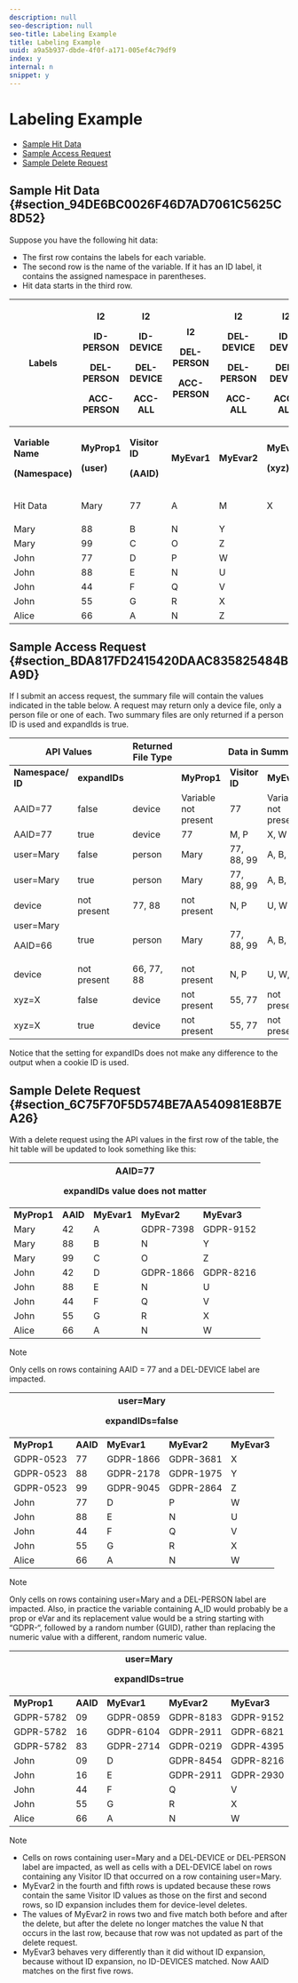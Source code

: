 ```yaml
---
description: null
seo-description: null
seo-title: Labeling Example
title: Labeling Example
uuid: a9a5b937-dbde-4f0f-a171-005ef4c79df9
index: y
internal: n
snippet: y
---
```


# Labeling Example

* [Sample Hit Data](../../admin/c-data-governance/gdpr-labeling-example.md#section_94DE6BC0026F46D7AD7061C5625C8D52) 
* [Sample Access Request](../../admin/c-data-governance/gdpr-labeling-example.md#section_BDA817FD2415420DAAC835825484BA9D) 
* [Sample Delete Request](../../admin/c-data-governance/gdpr-labeling-example.md#section_6C75F70F5D574BE7AA540981E8B7EA26)

## Sample Hit Data {#section_94DE6BC0026F46D7AD7061C5625C8D52}

Suppose you have the following hit data:

* The first row contains the labels for each variable. 
* The second row is the name of the variable. If it has an ID label, it contains the assigned namespace in parentheses. 
* Hit data starts in the third row.

<table id="table_552CB5EA31B54C119487F91AE98723C6"> 
 <thead> 
  <tr> 
   <th colname="col1" class="entry"> Labels </th> 
   <th colname="col2" class="entry"> <p>I2 </p> <p>ID-PERSON </p> <p>DEL-PERSON </p> <p>ACC-PERSON </p> </th> 
   <th colname="col3" class="entry"> <p>I2 </p> <p>ID-DEVICE </p> <p>DEL-DEVICE </p> <p>ACC-ALL </p> </th> 
   <th colname="col4" class="entry"> <p>I2 </p> <p>DEL-PERSON </p> <p>ACC-PERSON </p> <p> </p> </th> 
   <th colname="col5" class="entry"> <p>I2 </p> <p>DEL-DEVICE </p> <p>DEL-PERSON </p> <p>ACC-ALL </p> </th> 
   <th colname="col6" class="entry"> <p>I2 </p> <p>ID-DEVICE </p> <p>DEL-DEVICE </p> <p>ACC-ALL </p> </th> 
  </tr>
 </thead>
 <tbody> 
  <tr> 
   <td colname="col1"> <p><b>Variable Name</b> </p> <p><b>(Namespace)</b> </p> </td> 
   <td colname="col2"> <p><b>MyProp1</b> </p> <p><b>(user)</b> </p> </td> 
   <td colname="col3"> <p><b>Visitor ID</b> </p> <p><b>(AAID)</b> </p> </td> 
   <td colname="col4"> <p><b>MyEvar1</b> </p> </td> 
   <td colname="col5"> <p><b>MyEvar2</b> </p> </td> 
   <td colname="col6"> <p><b>MyEvar3</b> </p> <p><b>(xyz)</b> </p> </td> 
  </tr> 
  <tr> 
   <td colname="col1" morerows="7"> <p>Hit Data </p> </td> 
   <td colname="col2"> Mary </td> 
   <td colname="col3"> 77 </td> 
   <td colname="col4"> A </td> 
   <td colname="col5"> M </td> 
   <td colname="col6"> X </td> 
  </tr> 
  <tr> 
   <td colname="col2"> Mary </td> 
   <td colname="col3"> 88 </td> 
   <td colname="col4"> B </td> 
   <td colname="col5"> N </td> 
   <td colname="col6"> Y </td> 
  </tr> 
  <tr> 
   <td colname="col2"> Mary </td> 
   <td colname="col3"> 99 </td> 
   <td colname="col4"> C </td> 
   <td colname="col5"> O </td> 
   <td colname="col6"> Z </td> 
  </tr> 
  <tr> 
   <td colname="col2"> John </td> 
   <td colname="col3"> 77 </td> 
   <td colname="col4"> D </td> 
   <td colname="col5"> P </td> 
   <td colname="col6"> W </td> 
  </tr> 
  <tr> 
   <td colname="col2"> John </td> 
   <td colname="col3"> 88 </td> 
   <td colname="col4"> E </td> 
   <td colname="col5"> N </td> 
   <td colname="col6"> U </td> 
  </tr> 
  <tr> 
   <td colname="col2"> John </td> 
   <td colname="col3"> 44 </td> 
   <td colname="col4"> F </td> 
   <td colname="col5"> Q </td> 
   <td colname="col6"> V </td> 
  </tr> 
  <tr> 
   <td colname="col2"> John </td> 
   <td colname="col3"> 55 </td> 
   <td colname="col4"> G </td> 
   <td colname="col5"> R </td> 
   <td colname="col6"> X </td> 
  </tr> 
  <tr> 
   <td colname="col2"> Alice </td> 
   <td colname="col3"> 66 </td> 
   <td colname="col4"> A </td> 
   <td colname="col5"> N </td> 
   <td colname="col6"> Z </td> 
  </tr> 
 </tbody> 
</table>

## Sample Access Request {#section_BDA817FD2415420DAAC835825484BA9D}

If I submit an access request, the summary file will contain the values indicated in the table below. A request may return only a device file, only a person file or one of each. Two summary files are only returned if a person ID is used and expandIds is true. 

<table id="table_BF98326DFA3A493B980485466AE0E910"> 
 <thead> 
  <tr> 
   <th class="entry" colspan="2"> API Values </th> 
   <th colname="col3" class="entry"> Returned File Type </th> 
   <th class="entry" colspan="5"> Data in Summary Access File </th> 
  </tr>
 </thead>
 <tbody> 
  <tr> 
   <td colname="col1"><b>Namespace/ ID</b> </td> 
   <td colname="col2"><b>expandIDs</b> </td> 
   <td colname="col3"> </td> 
   <td colname="col4"><b>MyProp1</b> </td> 
   <td colname="col5"><b>Visitor ID</b> </td> 
   <td colname="col6"><b>MyEvar1</b> </td> 
   <td colname="col7"><b>MyEvar2</b> </td> 
   <td colname="col8"><b>MyEvar3</b> </td> 
  </tr> 
  <tr> 
   <td colname="col1"> AAID=77 </td> 
   <td colname="col2"> false </td> 
   <td colname="col3"> device </td> 
   <td colname="col4" morerows="1"> Variable not present </td> 
   <td colname="col5"> 77 </td> 
   <td colname="col6" morerows="1"> Variable not present </td> 
   <td colname="col7"> M, P </td> 
   <td colname="col8"> X, W </td> 
  </tr> 
  <tr> 
   <td colname="col1"> AAID=77 </td> 
   <td colname="col2"> true </td> 
   <td colname="col3"> device </td> 
   <td colname="col5"> 77 </td> 
   <td colname="col7"> M, P </td> 
   <td colname="col8"> X, W </td> 
  </tr> 
  <tr> 
   <td colname="col1"> user=Mary </td> 
   <td colname="col2"> false </td> 
   <td colname="col3"> person </td> 
   <td colname="col4"> Mary </td> 
   <td colname="col5"> 77, 88, 99 </td> 
   <td colname="col6"> A, B, C </td> 
   <td colname="col7"> M, N, O </td> 
   <td colname="col8"> X, Y, Z </td> 
  </tr> 
  <tr> 
   <td colname="col1" morerows="1"> user=Mary </td> 
   <td colname="col2" morerows="1"> true </td> 
   <td colname="col3"> person </td> 
   <td colname="col4"> Mary </td> 
   <td colname="col5"> 77, 88, 99 </td> 
   <td colname="col6"> A, B, C </td> 
   <td colname="col7"> M, N, O </td> 
   <td colname="col8"> X, Y, Z </td> 
  </tr> 
  <tr> 
   <td colname="col3"> device </td> 
   <td colname="col4"> not present </td> 
   <td colname="col5"> 77, 88 </td> 
   <td colname="col6"> not present </td> 
   <td colname="col7"> N, P </td> 
   <td colname="col8"> U, W </td> 
  </tr> 
  <tr> 
   <td colname="col1" morerows="1">user=Mary <p>AAID=66 </p> </td> 
   <td colname="col2" morerows="1"> true </td> 
   <td colname="col3"> person </td> 
   <td colname="col4"> Mary </td> 
   <td colname="col5"> 77, 88, 99 </td> 
   <td colname="col6"> A, B, C </td> 
   <td colname="col7"> M, N, O </td> 
   <td colname="col8"> X, Y, Z </td> 
  </tr> 
  <tr> 
   <td colname="col3"> device </td> 
   <td colname="col4"> not present </td> 
   <td colname="col5"> 66, 77, 88 </td> 
   <td colname="col6"> not present </td> 
   <td colname="col7"> N, P </td> 
   <td colname="col8"> U, W, Z </td> 
  </tr> 
  <tr> 
   <td colname="col1"> xyz=X </td> 
   <td colname="col2"> false </td> 
   <td colname="col3"> device </td> 
   <td colname="col4"> not present </td> 
   <td colname="col5"> 55, 77 </td> 
   <td colname="col6"> not present </td> 
   <td colname="col7"> M, R </td> 
   <td colname="col8"> X </td> 
  </tr> 
  <tr> 
   <td colname="col1"> xyz=X </td> 
   <td colname="col2"> true </td> 
   <td colname="col3"> device </td> 
   <td colname="col4"> not present </td> 
   <td colname="col5"> 55, 77 </td> 
   <td colname="col6"> not present </td> 
   <td colname="col7"> M, P, R </td> 
   <td colname="col8"> W, X </td> 
  </tr> 
 </tbody> 
</table>

Notice that the setting for expandIDs does not make any difference to the output when a cookie ID is used.

## Sample Delete Request {#section_6C75F70F5D574BE7AA540981E8B7EA26}

With a delete request using the API values in the first row of the table, the hit table will be updated to look something like this: 

<table id="table_B7934409AE0141AB9528ABED98CC033F"> 
 <thead> 
  <tr> 
   <th class="entry" colspan="5">AAID=77 <p>expandIDs value does not matter </p> </th> 
  </tr>
 </thead>
 <tbody> 
  <tr> 
   <td colname="col1"><b>MyProp1</b> </td> 
   <td colname="col2"><b>AAID</b> </td> 
   <td colname="col3"><b>MyEvar1</b> </td> 
   <td colname="col4"><b>MyEvar2</b> </td> 
   <td colname="col5"><b>MyEvar3</b> </td> 
  </tr> 
  <tr> 
   <td colname="col1"> Mary </td> 
   <td colname="col2"> 42 </td> 
   <td colname="col3"> A </td> 
   <td colname="col4"> GDPR-7398 </td> 
   <td colname="col5"> GDPR-9152 </td> 
  </tr> 
  <tr> 
   <td colname="col1"> Mary </td> 
   <td colname="col2"> 88 </td> 
   <td colname="col3"> B </td> 
   <td colname="col4"> N </td> 
   <td colname="col5"> Y </td> 
  </tr> 
  <tr> 
   <td colname="col1"> Mary </td> 
   <td colname="col2"> 99 </td> 
   <td colname="col3"> C </td> 
   <td colname="col4"> O </td> 
   <td colname="col5"> Z </td> 
  </tr> 
  <tr> 
   <td colname="col1"> John </td> 
   <td colname="col2"> 42 </td> 
   <td colname="col3"> D </td> 
   <td colname="col4"> GDPR-1866 </td> 
   <td colname="col5"> GDPR-8216 </td> 
  </tr> 
  <tr> 
   <td colname="col1"> John </td> 
   <td colname="col2"> 88 </td> 
   <td colname="col3"> E </td> 
   <td colname="col4"> N </td> 
   <td colname="col5"> U </td> 
  </tr> 
  <tr> 
   <td colname="col1"> John </td> 
   <td colname="col2"> 44 </td> 
   <td colname="col3"> F </td> 
   <td colname="col4"> Q </td> 
   <td colname="col5"> V </td> 
  </tr> 
  <tr> 
   <td colname="col1"> John </td> 
   <td colname="col2"> 55 </td> 
   <td colname="col3"> G </td> 
   <td colname="col4"> R </td> 
   <td colname="col5"> X </td> 
  </tr> 
  <tr> 
   <td colname="col1"> Alice </td> 
   <td colname="col2"> 66 </td> 
   <td colname="col3"> A </td> 
   <td colname="col4"> N </td> 
   <td colname="col5"> W </td> 
  </tr> 
 </tbody> 
</table>

>[!NOTE]
>
>Only cells on rows containing AAID = 77 and a DEL-DEVICE label are impacted.

<table id="table_A11491B0E0FF41AD99407710FBAF0D1D"> 
 <thead> 
  <tr> 
   <th class="entry" colspan="5">user=Mary <p>expandIDs=false </p> </th> 
  </tr>
 </thead>
 <tbody> 
  <tr> 
   <td colname="col1"><b>MyProp1</b> </td> 
   <td colname="col2"><b>AAID</b> </td> 
   <td colname="col3"><b>MyEvar1</b> </td> 
   <td colname="col4"><b>MyEvar2</b> </td> 
   <td colname="col5"><b>MyEvar3</b> </td> 
  </tr> 
  <tr> 
   <td colname="col1"> GDPR-0523 </td> 
   <td colname="col2"> 77 </td> 
   <td colname="col3"> GDPR-1866 </td> 
   <td colname="col4"> GDPR-3681 </td> 
   <td colname="col5"> X </td> 
  </tr> 
  <tr> 
   <td colname="col1"> GDPR-0523 </td> 
   <td colname="col2"> 88 </td> 
   <td colname="col3"> GDPR-2178 </td> 
   <td colname="col4"> GDPR-1975 </td> 
   <td colname="col5"> Y </td> 
  </tr> 
  <tr> 
   <td colname="col1"> GDPR-0523 </td> 
   <td colname="col2"> 99 </td> 
   <td colname="col3"> GDPR-9045 </td> 
   <td colname="col4"> GDPR-2864 </td> 
   <td colname="col5"> Z </td> 
  </tr> 
  <tr> 
   <td colname="col1"> John </td> 
   <td colname="col2"> 77 </td> 
   <td colname="col3"> D </td> 
   <td colname="col4"> P </td> 
   <td colname="col5"> W </td> 
  </tr> 
  <tr> 
   <td colname="col1"> John </td> 
   <td colname="col2"> 88 </td> 
   <td colname="col3"> E </td> 
   <td colname="col4"> N </td> 
   <td colname="col5"> U </td> 
  </tr> 
  <tr> 
   <td colname="col1"> John </td> 
   <td colname="col2"> 44 </td> 
   <td colname="col3"> F </td> 
   <td colname="col4"> Q </td> 
   <td colname="col5"> V </td> 
  </tr> 
  <tr> 
   <td colname="col1"> John </td> 
   <td colname="col2"> 55 </td> 
   <td colname="col3"> G </td> 
   <td colname="col4"> R </td> 
   <td colname="col5"> X </td> 
  </tr> 
  <tr> 
   <td colname="col1"> Alice </td> 
   <td colname="col2"> 66 </td> 
   <td colname="col3"> A </td> 
   <td colname="col4"> N </td> 
   <td colname="col5"> W </td> 
  </tr> 
 </tbody> 
</table>

>[!NOTE]
>
>Only cells on rows containing user=Mary and a DEL-PERSON label are impacted. Also, in practice the variable containing A_ID would probably be a prop or eVar and its replacement value would be a string starting with “GDPR-“, followed by a random number (GUID), rather than replacing the numeric value with a different, random numeric value.

<table id="table_21D0852EE2384F7789B3C0E418429CCA"> 
 <thead> 
  <tr> 
   <th class="entry" colspan="5">user=Mary <p>expandIDs=true </p> </th> 
  </tr>
 </thead>
 <tbody> 
  <tr> 
   <td colname="col1"><b>MyProp1</b> </td> 
   <td colname="col2"><b>AAID</b> </td> 
   <td colname="col3"><b>MyEvar1</b> </td> 
   <td colname="col4"><b>MyEvar2</b> </td> 
   <td colname="col5"><b>MyEvar3</b> </td> 
  </tr> 
  <tr> 
   <td colname="col1"> GDPR-5782 </td> 
   <td colname="col2"> 09 </td> 
   <td colname="col3"> GDPR-0859 </td> 
   <td colname="col4"> GDPR-8183 </td> 
   <td colname="col5"> GDPR-9152 </td> 
  </tr> 
  <tr> 
   <td colname="col1"> GDPR-5782 </td> 
   <td colname="col2"> 16 </td> 
   <td colname="col3"> GDPR-6104 </td> 
   <td colname="col4"> GDPR-2911 </td> 
   <td colname="col5"> GDPR-6821 </td> 
  </tr> 
  <tr> 
   <td colname="col1"> GDPR-5782 </td> 
   <td colname="col2"> 83 </td> 
   <td colname="col3"> GDPR-2714 </td> 
   <td colname="col4"> GDPR-0219 </td> 
   <td colname="col5"> GDPR-4395 </td> 
  </tr> 
  <tr> 
   <td colname="col1"> John </td> 
   <td colname="col2"> 09 </td> 
   <td colname="col3"> D </td> 
   <td colname="col4"> GDPR-8454 </td> 
   <td colname="col5"> GDPR-8216 </td> 
  </tr> 
  <tr> 
   <td colname="col1"> John </td> 
   <td colname="col2"> 16 </td> 
   <td colname="col3"> E </td> 
   <td colname="col4"> GDPR-2911 </td> 
   <td colname="col5"> GDPR-2930 </td> 
  </tr> 
  <tr> 
   <td colname="col1"> John </td> 
   <td colname="col2"> 44 </td> 
   <td colname="col3"> F </td> 
   <td colname="col4"> Q </td> 
   <td colname="col5"> V </td> 
  </tr> 
  <tr> 
   <td colname="col1"> John </td> 
   <td colname="col2"> 55 </td> 
   <td colname="col3"> G </td> 
   <td colname="col4"> R </td> 
   <td colname="col5"> X </td> 
  </tr> 
  <tr> 
   <td colname="col1"> Alice </td> 
   <td colname="col2"> 66 </td> 
   <td colname="col3"> A </td> 
   <td colname="col4"> N </td> 
   <td colname="col5"> W </td> 
  </tr> 
 </tbody> 
</table>

>[!NOTE]
>
>* Cells on rows containing user=Mary and a DEL-DEVICE or DEL-PERSON label are impacted, as well as cells with a DEL-DEVICE label on rows containing any Visitor ID that occurred on a row containing user=Mary. 
>* MyEvar2 in the fourth and fifth rows is updated because these rows contain the same Visitor ID values as those on the first and second rows, so ID expansion includes them for device-level deletes. 
>* The values of MyEvar2 in rows two and five match both before and after the delete, but after the delete no longer matches the value N that occurs in the last row, because that row was not updated as part of the delete request. 
>* MyEvar3 behaves very differently than it did without ID expansion, because without ID expansion, no ID-DEVICES matched. Now AAID matches on the first five rows. 
>

